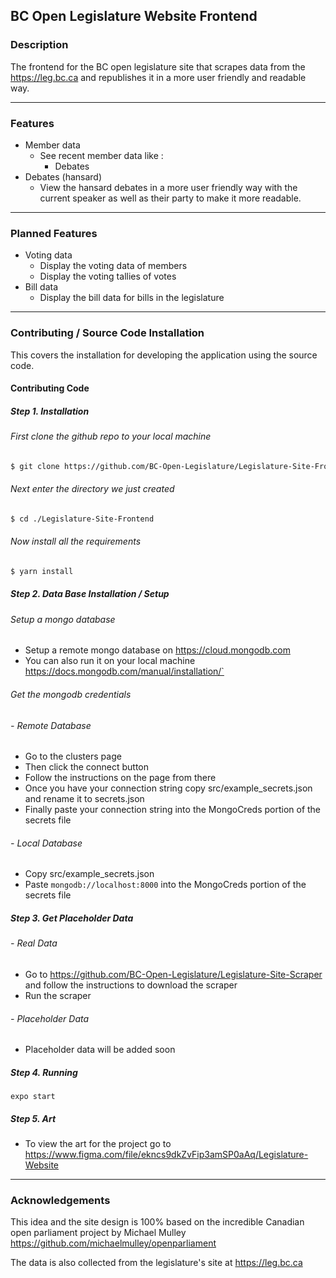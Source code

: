 ## BC Open Legislature Website Frontend

### Description

The frontend for the BC open legislature site that scrapes data from the https://leg.bc.ca and republishes it in a more user friendly and readable way.

---
### Features
* Member data
  * See recent member data like :
    * Debates
* Debates (hansard)
  * View the hansard debates in a more user friendly way with the current speaker as well as their party to make it more readable.

---
### Planned Features
* Voting data
  * Display the voting data of members
  * Display the voting tallies of votes
* Bill data
  * Display the bill data for bills in the legislature

---
### Contributing / Source Code Installation
This covers the installation for developing the application using the source code.

#### Contributing Code
##### Step 1. Installation
###### First clone the github repo to your local machine
```bash
$ git clone https://github.com/BC-Open-Legislature/Legislature-Site-Frontend.git --branch main
```

###### Next enter the directory we just created
```bash
$ cd ./Legislature-Site-Frontend
```

###### Now install all the requirements
```bash
$ yarn install
```

##### Step 2. Data Base Installation / Setup
###### Setup a mongo database
* Setup a remote mongo database on https://cloud.mongodb.com 
* You can also run it on your local machine https://docs.mongodb.com/manual/installation/`

###### Get the mongodb credentials
###### - Remote Database
* Go to the clusters page
* Then click the connect button
* Follow the instructions on the page from there
* Once you have your connection string copy src/example_secrets.json and rename it to secrets.json
* Finally paste your connection string into the MongoCreds portion of the secrets file

###### - Local Database
* Copy src/example_secrets.json
* Paste `mongodb://localhost:8000` into the MongoCreds portion of the secrets file

##### Step 3. Get Placeholder Data
###### - Real Data
* Go to https://github.com/BC-Open-Legislature/Legislature-Site-Scraper and follow the instructions to download the scraper
* Run the scraper

###### - Placeholder Data
* Placeholder data will be added soon


##### Step 4. Running
```base
expo start
```

##### Step 5. Art
* To view the art for the project go to https://www.figma.com/file/ekncs9dkZvFip3amSP0aAq/Legislature-Website

---
### Acknowledgements
This idea and the site design is 100% based on the incredible Canadian open parliament project by Michael Mulley 
https://github.com/michaelmulley/openparliament

The data is also collected from the legislature's site at 
https://leg.bc.ca